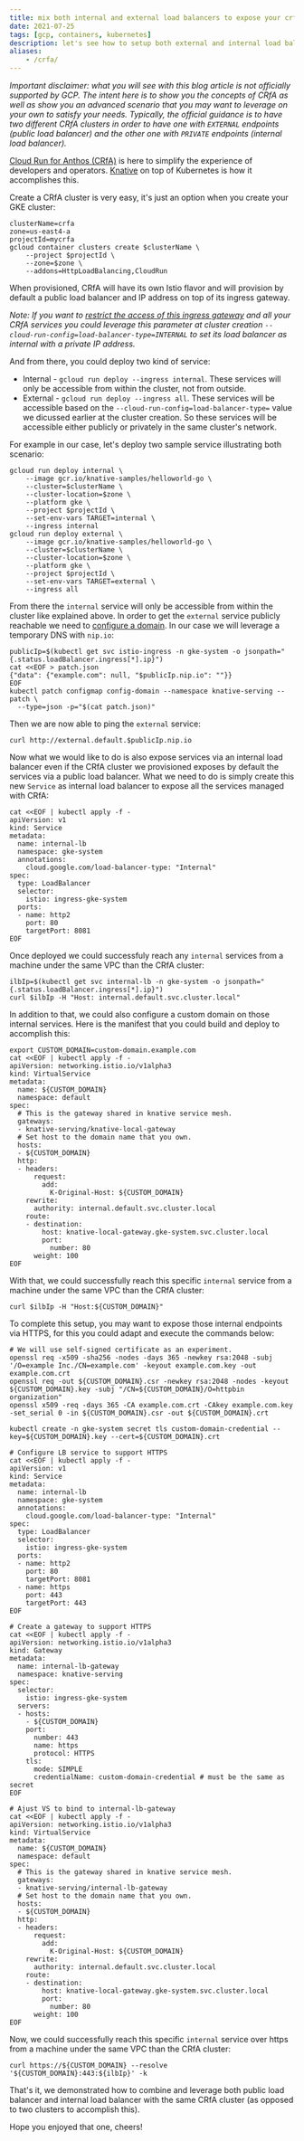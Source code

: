 ```yaml
---
title: mix both internal and external load balancers to expose your crfa services
date: 2021-07-25
tags: [gcp, containers, kubernetes]
description: let's see how to setup both external and internal load balancers to expose your services in the same crfa cluster
aliases:
    - /crfa/
---
```

_Important disclaimer: what you will see with this blog article is not officially supported by GCP. The intent here is to show you the concepts of CRfA as well as show you an advanced scenario that you may want to leverage on your own to satisfy your needs. Typically, the official guidance is to have two different CRfA clusters in order to have one with `EXTERNAL` endpoints (public load balancer) and the other one with `PRIVATE` endpoints (internal load balancer)._

[Cloud Run for Anthos (CRfA)](https://cloud.google.com/anthos/run) is here to simplify the experience of developers and operators. [Knative](https://knative.dev/) on top of Kubernetes is how it accomplishes this.

Create a CRfA cluster is very easy, it's just an option when you create your GKE cluster:
```
clusterName=crfa
zone=us-east4-a
projectId=mycrfa
gcloud container clusters create $clusterName \
    --project $projectId \
    --zone=$zone \
    --addons=HttpLoadBalancing,CloudRun
```
When provisioned, CRfA will have its own Istio flavor and will provision by default a public load balancer and IP address on top of its ingress gateway.

_Note: If you want to [restrict the access of this ingress gateway](https://cloud.google.com/anthos/run/docs/setup#setting_up_a_private_internal_network) and all your CRfA services you could leverage this parameter at cluster creation `--cloud-run-config=load-balancer-type=INTERNAL` to set its load balancer as internal with a private IP address._

And from there, you could deploy two kind of service:
- Internal - `gcloud run deploy --ingress internal`. These services will only be accessible from within the cluster, not from outside.
- External - `gcloud run deploy --ingress all`. These services will be accessible based on the `--cloud-run-config=load-balancer-type=` value we dicussed earlier at the cluster creation. So these services will be accessible either publicly or privately in the same cluster's network.

For example in our case, let's deploy two sample service illustrating both scenario:
```
gcloud run deploy internal \
    --image gcr.io/knative-samples/helloworld-go \
    --cluster=$clusterName \
    --cluster-location=$zone \
    --platform gke \
    --project $projectId \
    --set-env-vars TARGET=internal \
    --ingress internal
gcloud run deploy external \
    --image gcr.io/knative-samples/helloworld-go \
    --cluster=$clusterName \
    --cluster-location=$zone \
    --platform gke \
    --project $projectId \
    --set-env-vars TARGET=external \
    --ingress all
```

From there the `internal` service will only be accessible from within the cluster like explained above. In order to get the `external` service publicly reachable we need to [configure a domain](https://cloud.google.com/anthos/run/docs/default-domain). In our case we will leverage a temporary DNS with `nip.io`:
```
publicIp=$(kubectl get svc istio-ingress -n gke-system -o jsonpath="{.status.loadBalancer.ingress[*].ip}")
cat <<EOF > patch.json
{"data": {"example.com": null, "$publicIp.nip.io": ""}}
EOF
kubectl patch configmap config-domain --namespace knative-serving --patch \
  --type=json -p="$(cat patch.json)"
```

Then we are now able to ping the `external` service:
```
curl http://external.default.$publicIp.nip.io
```

Now what we would like to do is also expose services via an internal load balancer even if the CRfA cluster we provisioned exposes by default the services via a public load balancer. What we need to do is simply create this new `Service` as internal load balancer to expose all the services managed with CRfA:
```
cat <<EOF | kubectl apply -f -
apiVersion: v1
kind: Service
metadata:
  name: internal-lb
  namespace: gke-system
  annotations:
    cloud.google.com/load-balancer-type: "Internal"
spec:
  type: LoadBalancer
  selector:
    istio: ingress-gke-system
  ports:
  - name: http2
    port: 80
    targetPort: 8081
EOF
```

Once deployed we could successfuly reach any `internal` services from a machine under the same VPC than the CRfA cluster:
```
ilbIp=$(kubectl get svc internal-lb -n gke-system -o jsonpath="{.status.loadBalancer.ingress[*].ip}")
curl $ilbIp -H "Host: internal.default.svc.cluster.local"
```

In addition to that, we could also configure a custom domain on those internal services. Here is the manifest that you could build and deploy to accomplish this:
```
export CUSTOM_DOMAIN=custom-domain.example.com
cat <<EOF | kubectl apply -f -
apiVersion: networking.istio.io/v1alpha3
kind: VirtualService
metadata:
  name: ${CUSTOM_DOMAIN}
  namespace: default
spec:
  # This is the gateway shared in knative service mesh.
  gateways:
  - knative-serving/knative-local-gateway
  # Set host to the domain name that you own.
  hosts:
  - ${CUSTOM_DOMAIN}
  http:
  - headers:
      request:
        add:
          K-Original-Host: ${CUSTOM_DOMAIN}
    rewrite:
      authority: internal.default.svc.cluster.local
    route:
    - destination:
        host: knative-local-gateway.gke-system.svc.cluster.local
        port:
          number: 80
      weight: 100
EOF
```

With that, we could successfully reach this specific `internal` service from a machine under the same VPC than the CRfA cluster:
```
curl $ilbIp -H "Host:${CUSTOM_DOMAIN}"
```

To complete this setup, you may want to expose those internal endpoints via HTTPS, for this you could adapt and execute the commands below:
```
# We will use self-signed certificate as an experiment.
openssl req -x509 -sha256 -nodes -days 365 -newkey rsa:2048 -subj '/O=example Inc./CN=example.com' -keyout example.com.key -out example.com.crt
openssl req -out ${CUSTOM_DOMAIN}.csr -newkey rsa:2048 -nodes -keyout ${CUSTOM_DOMAIN}.key -subj "/CN=${CUSTOM_DOMAIN}/O=httpbin organization"
openssl x509 -req -days 365 -CA example.com.crt -CAkey example.com.key -set_serial 0 -in ${CUSTOM_DOMAIN}.csr -out ${CUSTOM_DOMAIN}.crt

kubectl create -n gke-system secret tls custom-domain-credential --key=${CUSTOM_DOMAIN}.key --cert=${CUSTOM_DOMAIN}.crt

# Configure LB service to support HTTPS
cat <<EOF | kubectl apply -f -
apiVersion: v1
kind: Service
metadata:
  name: internal-lb
  namespace: gke-system
  annotations:
    cloud.google.com/load-balancer-type: "Internal"
spec:
  type: LoadBalancer
  selector:
    istio: ingress-gke-system
  ports:
  - name: http2
    port: 80
    targetPort: 8081
  - name: https
    port: 443
    targetPort: 443
EOF

# Create a gateway to support HTTPS
cat <<EOF | kubectl apply -f -
apiVersion: networking.istio.io/v1alpha3
kind: Gateway
metadata:
  name: internal-lb-gateway
  namespace: knative-serving
spec:
  selector:
    istio: ingress-gke-system
  servers:
  - hosts:
    - ${CUSTOM_DOMAIN}
    port:
      number: 443
      name: https
      protocol: HTTPS
    tls:
      mode: SIMPLE
      credentialName: custom-domain-credential # must be the same as secret
EOF

# Ajust VS to bind to internal-lb-gateway
cat <<EOF | kubectl apply -f -
apiVersion: networking.istio.io/v1alpha3
kind: VirtualService
metadata:
  name: ${CUSTOM_DOMAIN}
  namespace: default
spec:
  # This is the gateway shared in knative service mesh.
  gateways:
  - knative-serving/internal-lb-gateway
  # Set host to the domain name that you own.
  hosts:
  - ${CUSTOM_DOMAIN}
  http:
  - headers:
      request:
        add:
          K-Original-Host: ${CUSTOM_DOMAIN}
    rewrite:
      authority: internal.default.svc.cluster.local
    route:
    - destination:
        host: knative-local-gateway.gke-system.svc.cluster.local
        port:
          number: 80
      weight: 100
EOF
```

Now, we could successfully reach this specific `internal` service over https from a machine under the same VPC than the CRfA cluster:
```
curl https://${CUSTOM_DOMAIN} --resolve '${CUSTOM_DOMAIN}:443:${ilbIp}' -k
```

That's it, we demonstrated how to combine and leverage both public load balancer and internal load balancer with the same CRfA cluster (as opposed to two clusters to accomplish this).

Hope you enjoyed that one, cheers!